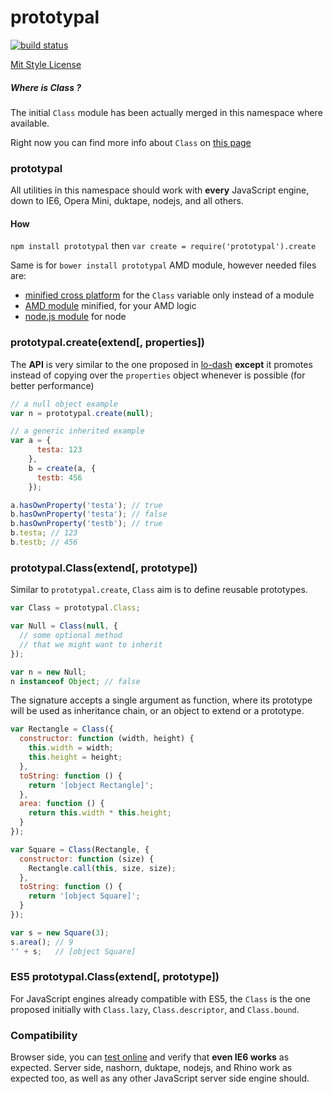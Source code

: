 prototypal
==========

[![build status](https://secure.travis-ci.org/WebReflection/prototypal.png)](http://travis-ci.org/WebReflection/prototypal)

[Mit Style License](./LICENSE.txt)

##### Where is Class ?
The initial `Class` module has been actually merged in this namespace where available.

Right now you can find more info about `Class` on [this page](./Class.md)

### prototypal
All utilities in this namespace should work with **every** JavaScript engine, down to IE6, Opera Mini, duktape, nodejs, and all others.

#### How
`npm install prototypal` then `var create = require('prototypal').create`

Same is for `bower install prototypal` AMD module, however needed files are:

  * [minified cross platform](build/prototypal.js) for the `Class` variable only instead of a module
  * [AMD module](build/prototypal.amd.js) minified, for your AMD logic
  * [node.js module](build/prototypal.node.js) for node

### prototypal.create(extend[, properties])
The **API** is very similar to the one proposed in [lo-dash](http://lodash.com/docs#create) **except** it promotes instead of copying over the `properties` object whenever is possible (for better performance)
```javascript
// a null object example
var n = prototypal.create(null);

// a generic inherited example
var a = {
      testa: 123
    },
    b = create(a, {
      testb: 456
    });

a.hasOwnProperty('testa'); // true
b.hasOwnProperty('testa'); // false
b.hasOwnProperty('testb'); // true
b.testa; // 123
b.testb; // 456
```

### prototypal.Class(extend[, prototype])
Similar to `prototypal.create`, `Class` aim is to define reusable prototypes.
```javascript
var Class = prototypal.Class;

var Null = Class(null, {
  // some optional method
  // that we might want to inherit
});

var n = new Null;
n instanceof Object; // false
```
The signature accepts a single argument as function, where its prototype will be used as inheritance chain, or an object to extend or a prototype.
```javascript
var Rectangle = Class({
  constructor: function (width, height) {
    this.width = width;
    this.height = height;
  },
  toString: function () {
    return '[object Rectangle]';
  },
  area: function () {
    return this.width * this.height;
  }
});

var Square = Class(Rectangle, {
  constructor: function (size) {
    Rectangle.call(this, size, size);
  },
  toString: function () {
    return '[object Square]';
  }
});

var s = new Square(3);
s.area(); // 9
'' + s;   // [object Square]
```

### ES5 prototypal.Class(extend[, prototype])
For JavaScript engines already compatible with ES5, the `Class` is the one proposed initially with `Class.lazy`, `Class.descriptor`, and `Class.bound`.

### Compatibility
Browser side, you can [test online](http://webreflection.github.io/prototypal/test/) and verify that **even IE6 works** as expected.
Server side, nashorn, duktape, nodejs, and Rhino work as expected too, as well as any other JavaScript server side engine should.